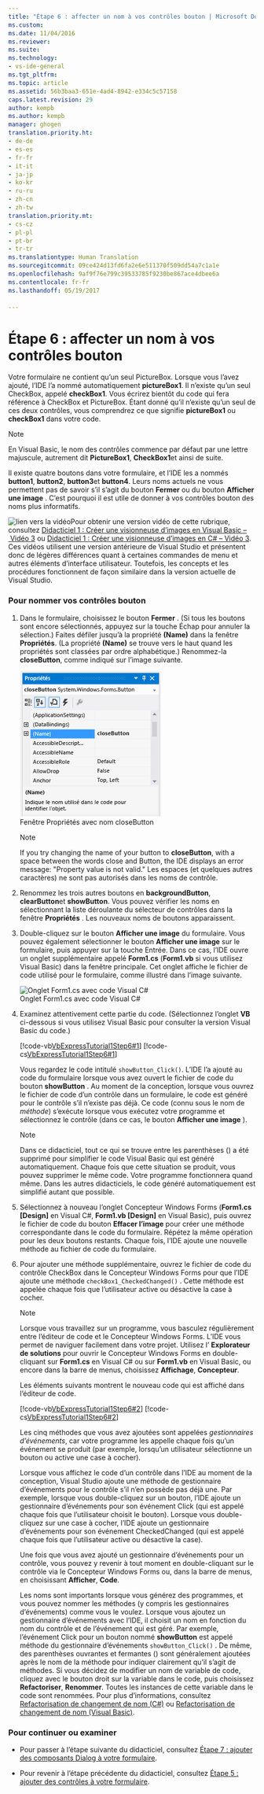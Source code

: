 ```yaml
---
title: "Étape 6 : affecter un nom à vos contrôles bouton | Microsoft Docs"
ms.custom: 
ms.date: 11/04/2016
ms.reviewer: 
ms.suite: 
ms.technology:
- vs-ide-general
ms.tgt_pltfrm: 
ms.topic: article
ms.assetid: 56b3baa3-651e-4ad4-8942-e334c5c57158
caps.latest.revision: 29
author: kempb
ms.author: kempb
manager: ghogen
translation.priority.ht:
- de-de
- es-es
- fr-fr
- it-it
- ja-jp
- ko-kr
- ru-ru
- zh-cn
- zh-tw
translation.priority.mt:
- cs-cz
- pl-pl
- pt-br
- tr-tr
ms.translationtype: Human Translation
ms.sourcegitcommit: 09ce424d13fd6fa2e6e511370f509dd54a7c1a1e
ms.openlocfilehash: 9af9f76e799c39533785f9230be867ace4dbee6a
ms.contentlocale: fr-fr
ms.lasthandoff: 05/19/2017

---
```

# <a name="step-6-name-your-button-controls"></a>Étape 6 : affecter un nom à vos contrôles bouton
Votre formulaire ne contient qu’un seul PictureBox. Lorsque vous l’avez ajouté, l’IDE l’a nommé automatiquement **pictureBox1**. Il n’existe qu’un seul CheckBox, appelé **checkBox1**. Vous écrirez bientôt du code qui fera référence à CheckBox et PictureBox. Étant donné qu’il n’existe qu’un seul de ces deux contrôles, vous comprendrez ce que signifie **pictureBox1** ou **checkBox1** dans votre code.  
  
> [!NOTE]
>  En Visual Basic, le nom des contrôles commence par défaut par une lettre majuscule, autrement dit **PictureBox1**, **CheckBox1**et ainsi de suite.  
  
 Il existe quatre boutons dans votre formulaire, et l’IDE les a nommés **button1**, **button2**, **button3**et **button4**. Leurs noms actuels ne vous permettent pas de savoir s’il s’agit du bouton **Fermer** ou du bouton **Afficher une image** . C’est pourquoi il est utile de donner à vos contrôles bouton des noms plus informatifs.  
  
 ![lien vers la vidéo](~/docs/data-tools/media/playvideo.gif "PlayVideo")Pour obtenir une version vidéo de cette rubrique, consultez [Didacticiel 1 : Créer une visionneuse d’images en Visual Basic – Vidéo 3](http://go.microsoft.com/fwlink/?LinkId=205213) ou [Didacticiel 1 : Créer une visionneuse d’images en C# – Vidéo 3](http://go.microsoft.com/fwlink/?LinkId=205202). Ces vidéos utilisent une version antérieure de Visual Studio et présentent donc de légères différences quant à certaines commandes de menu et autres éléments d’interface utilisateur. Toutefois, les concepts et les procédures fonctionnent de façon similaire dans la version actuelle de Visual Studio.  
  
### <a name="to-name-your-button-controls"></a>Pour nommer vos contrôles bouton  
  
1.  Dans le formulaire, choisissez le bouton **Fermer** . (Si tous les boutons sont encore sélectionnés, appuyez sur la touche Échap pour annuler la sélection.) Faites défiler jusqu’à la propriété **(Name)** dans la fenêtre **Propriétés**. (La propriété **(Name)** se trouve vers le haut quand les propriétés sont classées par ordre alphabétique.) Renommez-la **closeButton**, comme indiqué sur l’image suivante.  
  
     ![Fenêtre Propriétés avec nom closeButton](../ide/media/express_setnameproperty.png "Express_SetNameProperty")  
Fenêtre Propriétés avec nom closeButton  
  
    > [!NOTE]
    >  If you try changing the name of your button to **closeButton**, with a space between the words close and Button, the IDE displays an error message: "Property value is not valid." Les espaces (et quelques autres caractères) ne sont pas autorisés dans les noms de contrôle.  
  
2.  Renommez les trois autres boutons en **backgroundButton**, **clearButton**et **showButton**. Vous pouvez vérifier les noms en sélectionnant la liste déroulante du sélecteur de contrôles dans la fenêtre **Propriétés** . Les nouveaux noms de boutons apparaissent.  
  
3.  Double-cliquez sur le bouton **Afficher une image** du formulaire. Vous pouvez également sélectionner le bouton **Afficher une image** sur le formulaire, puis appuyer sur la touche Entrée. Dans ce cas, l’IDE ouvre un onglet supplémentaire appelé **Form1.cs** (**Form1.vb** si vous utilisez Visual Basic) dans la fenêtre principale. Cet onglet affiche le fichier de code utilisé pour le formulaire, comme illustré dans l’image suivante.  
  
     ![Onglet Form1.cs avec code Visual C&#35;](~/docs/ide/media/express_showbuttoncode.png "Express_ShowButtonCode")  
Onglet Form1.cs avec code Visual C#  
  
4.  Examinez attentivement cette partie du code. (Sélectionnez l’onglet **VB** ci-dessous si vous utilisez Visual Basic pour consulter la version Visual Basic du code.)  
  
     [!code-vb[VbExpressTutorial1Step6#1](../ide/codesnippet/VisualBasic/step-6-name-your-button-controls_1.vb)]  [!code-cs[VbExpressTutorial1Step6#1](../ide/codesnippet/CSharp/step-6-name-your-button-controls_1.cs)]  
  
     Vous regardez le code intitulé `showButton_Click()`. L’IDE l’a ajouté au code du formulaire lorsque vous avez ouvert le fichier de code du bouton **showButton** . Au moment de la conception, lorsque vous ouvrez le fichier de code d’un contrôle dans un formulaire, le code est généré pour le contrôle s’il n’existe pas déjà. Ce code (connu sous le nom de *méthode*) s’exécute lorsque vous exécutez votre programme et sélectionnez le contrôle (dans ce cas, le bouton **Afficher une image** ).  
  
    > [!NOTE]
    >  Dans ce didacticiel, tout ce qui se trouve entre les parenthèses () a été supprimé pour simplifier le code Visual Basic qui est généré automatiquement. Chaque fois que cette situation se produit, vous pouvez supprimer le même code. Votre programme fonctionnera quand même. Dans les autres didacticiels, le code généré automatiquement est simplifié autant que possible.  
  
5.  Sélectionnez à nouveau l’onglet Concepteur Windows Forms (**Form1.cs [Design]** en Visual C#, **Form1.vb [Design]** en Visual Basic), puis ouvrez le fichier de code du bouton **Effacer l’image** pour créer une méthode correspondante dans le code du formulaire. Répétez la même opération pour les deux boutons restants. Chaque fois, l’IDE ajoute une nouvelle méthode au fichier de code du formulaire.  
  
6.  Pour ajouter une méthode supplémentaire, ouvrez le fichier de code du contrôle CheckBox dans le Concepteur Windows Forms pour que l’IDE ajoute une méthode `checkBox1_CheckedChanged()` . Cette méthode est appelée chaque fois que l’utilisateur active ou désactive la case à cocher.  
  
    > [!NOTE]
    >  Lorsque vous travaillez sur un programme, vous basculez régulièrement entre l’éditeur de code et le Concepteur Windows Forms. L’IDE vous permet de naviguer facilement dans votre projet. Utilisez l’ **Explorateur de solutions** pour ouvrir le Concepteur Windows Forms en double-cliquant sur **Form1.cs** en Visual C# ou sur **Form1.vb** en Visual Basic, ou encore dans la barre de menus, choisissez **Affichage**, **Concepteur**.  
  
     Les éléments suivants montrent le nouveau code qui est affiché dans l’éditeur de code.  
  
     [!code-vb[VbExpressTutorial1Step6#2](../ide/codesnippet/VisualBasic/step-6-name-your-button-controls_2.vb)]  [!code-cs[VbExpressTutorial1Step6#2](../ide/codesnippet/CSharp/step-6-name-your-button-controls_2.cs)]  
  
     Les cinq méthodes que vous avez ajoutées sont appelées *gestionnaires d’événements*, car votre programme les appelle chaque fois qu’un événement se produit (par exemple, lorsqu’un utilisateur sélectionne un bouton ou active une case à cocher).  
  
     Lorsque vous affichez le code d’un contrôle dans l’IDE au moment de la conception, Visual Studio ajoute une méthode de gestionnaire d’événements pour le contrôle s’il n’en possède pas déjà une. Par exemple, lorsque vous double-cliquez sur un bouton, l’IDE ajoute un gestionnaire d’événements pour son événement Click (qui est appelé chaque fois que l’utilisateur choisit le bouton). Lorsque vous double-cliquez sur une case à cocher, l’IDE ajoute un gestionnaire d’événements pour son événement CheckedChanged (qui est appelé chaque fois que l’utilisateur active ou désactive la case).  
  
     Une fois que vous avez ajouté un gestionnaire d’événements pour un contrôle, vous pouvez y revenir à tout moment en double-cliquant sur le contrôle via le Concepteur Windows Forms ou, dans la barre de menus, en choisissant **Afficher**, **Code**.  
  
     Les noms sont importants lorsque vous générez des programmes, et vous pouvez nommer les méthodes (y compris les gestionnaires d’événements) comme vous le voulez. Lorsque vous ajoutez un gestionnaire d’événements avec l’IDE, il choisit un nom en fonction du nom du contrôle et de l’événement qui est géré. Par exemple, l’événement Click pour un bouton nommé **showButton** est appelé méthode du gestionnaire d’événements `showButton_Click()` . De même, des parenthèses ouvrantes et fermantes () sont généralement ajoutées après le nom de la méthode pour indiquer clairement qu’il s’agit de méthodes. Si vous décidez de modifier un nom de variable de code, cliquez avec le bouton droit sur la variable dans le code, puis choisissez **Refactoriser**, **Renommer**. Toutes les instances de cette variable dans le code sont renommées. Pour plus d’informations, consultez [Refactorisation de changement de nom (C#)](../csharp-ide/refactoring/rename.md) ou [Refactorisation de changement de nom (Visual Basic)](../vb-ide/refactoring/rename.md).
  
### <a name="to-continue-or-review"></a>Pour continuer ou examiner  
  
-   Pour passer à l’étape suivante du didacticiel, consultez [Étape 7 : ajouter des composants Dialog à votre formulaire](../ide/step-7-add-dialog-components-to-your-form.md).  
  
-   Pour revenir à l’étape précédente du didacticiel, consultez [Étape 5 : ajouter des contrôles à votre formulaire](../ide/step-5-add-controls-to-your-form.md).
